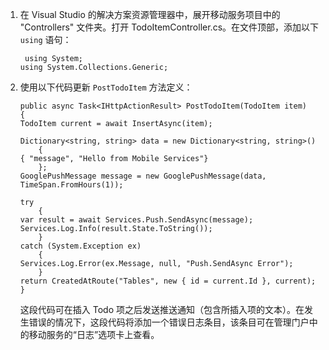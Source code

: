 1.  在 Visual Studio 的解决方案资源管理器中，展开移动服务项目中的 "Controllers" 文件夹。打开 TodoItemController.cs。在文件顶部，添加以下 `using` 语句：

         using System;
        using System.Collections.Generic;

2.  使用以下代码更新 `PostTodoItem` 方法定义：

        public async Task<IHttpActionResult> PostTodoItem(TodoItem item)
        {
        TodoItem current = await InsertAsync(item);

        Dictionary<string, string> data = new Dictionary<string, string>()
            {
        { "message", "Hello from Mobile Services"}
            };
        GooglePushMessage message = new GooglePushMessage(data, TimeSpan.FromHours(1));

        try
            {
        var result = await Services.Push.SendAsync(message);
        Services.Log.Info(result.State.ToString());
            }
        catch (System.Exception ex)
            {
        Services.Log.Error(ex.Message, null, "Push.SendAsync Error");
            }
        return CreatedAtRoute("Tables", new { id = current.Id }, current);
        }

    这段代码可在插入 Todo 项之后发送推送通知（包含所插入项的文本）。在发生错误的情况下，这段代码将添加一个错误日志条目，该条目可在管理门户中的移动服务的“日志”选项卡上查看。 



